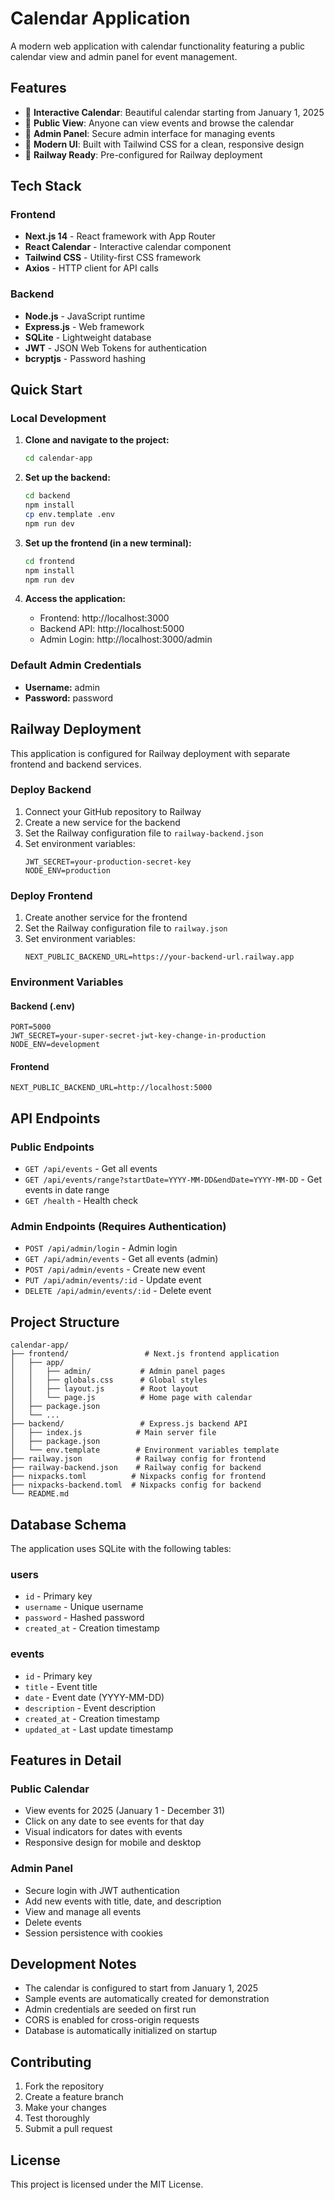 # Calendar Application

A modern web application with calendar functionality featuring a public calendar view and admin panel for event management.

## Features

- 📅 **Interactive Calendar**: Beautiful calendar starting from January 1, 2025
- 👀 **Public View**: Anyone can view events and browse the calendar
- 🔐 **Admin Panel**: Secure admin interface for managing events
- 🎨 **Modern UI**: Built with Tailwind CSS for a clean, responsive design
- 🚀 **Railway Ready**: Pre-configured for Railway deployment

## Tech Stack

### Frontend
- **Next.js 14** - React framework with App Router
- **React Calendar** - Interactive calendar component
- **Tailwind CSS** - Utility-first CSS framework
- **Axios** - HTTP client for API calls

### Backend
- **Node.js** - JavaScript runtime
- **Express.js** - Web framework
- **SQLite** - Lightweight database
- **JWT** - JSON Web Tokens for authentication
- **bcryptjs** - Password hashing

## Quick Start

### Local Development

1. **Clone and navigate to the project:**
   ```bash
   cd calendar-app
   ```

2. **Set up the backend:**
   ```bash
   cd backend
   npm install
   cp env.template .env
   npm run dev
   ```

3. **Set up the frontend (in a new terminal):**
   ```bash
   cd frontend
   npm install
   npm run dev
   ```

4. **Access the application:**
   - Frontend: http://localhost:3000
   - Backend API: http://localhost:5000
   - Admin Login: http://localhost:3000/admin

### Default Admin Credentials
- **Username:** admin
- **Password:** password

## Railway Deployment

This application is configured for Railway deployment with separate frontend and backend services.

### Deploy Backend

1. Connect your GitHub repository to Railway
2. Create a new service for the backend
3. Set the Railway configuration file to `railway-backend.json`
4. Set environment variables:
   ```
   JWT_SECRET=your-production-secret-key
   NODE_ENV=production
   ```

### Deploy Frontend

1. Create another service for the frontend
2. Set the Railway configuration file to `railway.json`
3. Set environment variables:
   ```
   NEXT_PUBLIC_BACKEND_URL=https://your-backend-url.railway.app
   ```

### Environment Variables

#### Backend (.env)
```env
PORT=5000
JWT_SECRET=your-super-secret-jwt-key-change-in-production
NODE_ENV=development
```

#### Frontend
```env
NEXT_PUBLIC_BACKEND_URL=http://localhost:5000
```

## API Endpoints

### Public Endpoints
- `GET /api/events` - Get all events
- `GET /api/events/range?startDate=YYYY-MM-DD&endDate=YYYY-MM-DD` - Get events in date range
- `GET /health` - Health check

### Admin Endpoints (Requires Authentication)
- `POST /api/admin/login` - Admin login
- `GET /api/admin/events` - Get all events (admin)
- `POST /api/admin/events` - Create new event
- `PUT /api/admin/events/:id` - Update event
- `DELETE /api/admin/events/:id` - Delete event

## Project Structure

```
calendar-app/
├── frontend/                 # Next.js frontend application
│   ├── app/
│   │   ├── admin/           # Admin panel pages
│   │   ├── globals.css      # Global styles
│   │   ├── layout.js        # Root layout
│   │   └── page.js          # Home page with calendar
│   ├── package.json
│   └── ...
├── backend/                 # Express.js backend API
│   ├── index.js            # Main server file
│   ├── package.json
│   └── env.template        # Environment variables template
├── railway.json            # Railway config for frontend
├── railway-backend.json    # Railway config for backend
├── nixpacks.toml          # Nixpacks config for frontend
├── nixpacks-backend.toml  # Nixpacks config for backend
└── README.md
```

## Database Schema

The application uses SQLite with the following tables:

### users
- `id` - Primary key
- `username` - Unique username
- `password` - Hashed password
- `created_at` - Creation timestamp

### events
- `id` - Primary key
- `title` - Event title
- `date` - Event date (YYYY-MM-DD)
- `description` - Event description
- `created_at` - Creation timestamp
- `updated_at` - Last update timestamp

## Features in Detail

### Public Calendar
- View events for 2025 (January 1 - December 31)
- Click on any date to see events for that day
- Visual indicators for dates with events
- Responsive design for mobile and desktop

### Admin Panel
- Secure login with JWT authentication
- Add new events with title, date, and description
- View and manage all events
- Delete events
- Session persistence with cookies

## Development Notes

- The calendar is configured to start from January 1, 2025
- Sample events are automatically created for demonstration
- Admin credentials are seeded on first run
- CORS is enabled for cross-origin requests
- Database is automatically initialized on startup

## Contributing

1. Fork the repository
2. Create a feature branch
3. Make your changes
4. Test thoroughly
5. Submit a pull request

## License

This project is licensed under the MIT License.
